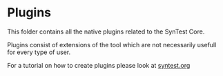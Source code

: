 # Plugins

This folder contains all the native plugins related to the SynTest Core.

Plugins consist of extensions of the tool which are not necessarily usefull for every type of user.

For a tutorial on how to create plugins please look at [syntest.org](https://www.syntest.org/docs/)
